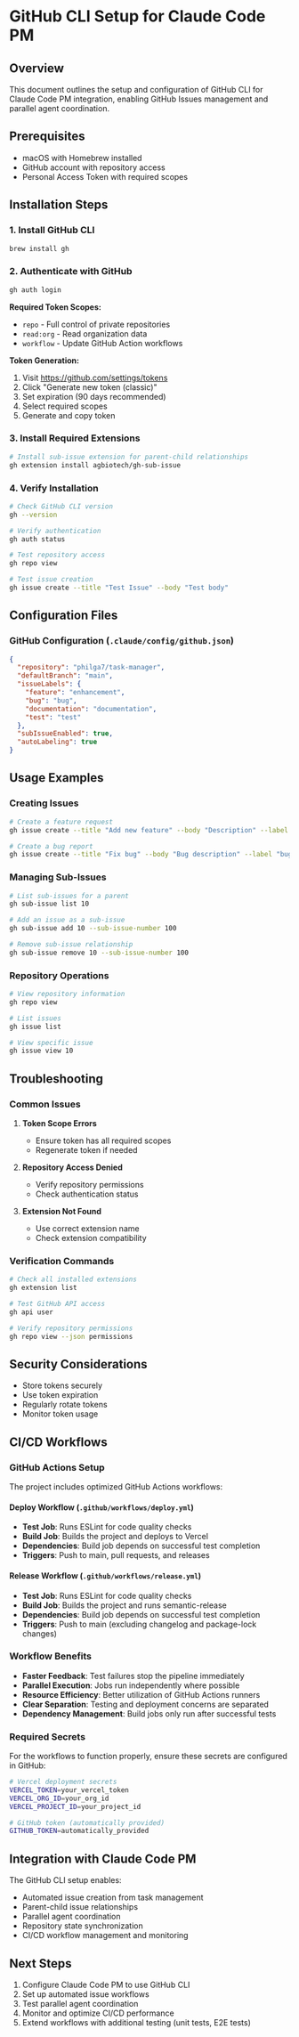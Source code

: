 # GitHub CLI Setup for Claude Code PM

## Overview

This document outlines the setup and configuration of GitHub CLI for Claude Code PM integration, enabling GitHub Issues management and parallel agent coordination.

## Prerequisites

- macOS with Homebrew installed
- GitHub account with repository access
- Personal Access Token with required scopes

## Installation Steps

### 1. Install GitHub CLI

```bash
brew install gh
```

### 2. Authenticate with GitHub

```bash
gh auth login
```

**Required Token Scopes:**
- `repo` - Full control of private repositories
- `read:org` - Read organization data
- `workflow` - Update GitHub Action workflows

**Token Generation:**
1. Visit https://github.com/settings/tokens
2. Click "Generate new token (classic)"
3. Set expiration (90 days recommended)
4. Select required scopes
5. Generate and copy token

### 3. Install Required Extensions

```bash
# Install sub-issue extension for parent-child relationships
gh extension install agbiotech/gh-sub-issue
```

### 4. Verify Installation

```bash
# Check GitHub CLI version
gh --version

# Verify authentication
gh auth status

# Test repository access
gh repo view

# Test issue creation
gh issue create --title "Test Issue" --body "Test body"
```

## Configuration Files

### GitHub Configuration (`.claude/config/github.json`)

```json
{
  "repository": "philga7/task-manager",
  "defaultBranch": "main",
  "issueLabels": {
    "feature": "enhancement",
    "bug": "bug",
    "documentation": "documentation",
    "test": "test"
  },
  "subIssueEnabled": true,
  "autoLabeling": true
}
```

## Usage Examples

### Creating Issues

```bash
# Create a feature request
gh issue create --title "Add new feature" --body "Description" --label "enhancement"

# Create a bug report
gh issue create --title "Fix bug" --body "Bug description" --label "bug"
```

### Managing Sub-Issues

```bash
# List sub-issues for a parent
gh sub-issue list 10

# Add an issue as a sub-issue
gh sub-issue add 10 --sub-issue-number 100

# Remove sub-issue relationship
gh sub-issue remove 10 --sub-issue-number 100
```

### Repository Operations

```bash
# View repository information
gh repo view

# List issues
gh issue list

# View specific issue
gh issue view 10
```

## Troubleshooting

### Common Issues

1. **Token Scope Errors**
   - Ensure token has all required scopes
   - Regenerate token if needed

2. **Repository Access Denied**
   - Verify repository permissions
   - Check authentication status

3. **Extension Not Found**
   - Use correct extension name
   - Check extension compatibility

### Verification Commands

```bash
# Check all installed extensions
gh extension list

# Test GitHub API access
gh api user

# Verify repository permissions
gh repo view --json permissions
```

## Security Considerations

- Store tokens securely
- Use token expiration
- Regularly rotate tokens
- Monitor token usage

## CI/CD Workflows

### GitHub Actions Setup
The project includes optimized GitHub Actions workflows:

#### Deploy Workflow (`.github/workflows/deploy.yml`)
- **Test Job**: Runs ESLint for code quality checks
- **Build Job**: Builds the project and deploys to Vercel
- **Dependencies**: Build job depends on successful test completion
- **Triggers**: Push to main, pull requests, and releases

#### Release Workflow (`.github/workflows/release.yml`)
- **Test Job**: Runs ESLint for code quality checks
- **Build Job**: Builds the project and runs semantic-release
- **Dependencies**: Build job depends on successful test completion
- **Triggers**: Push to main (excluding changelog and package-lock changes)

### Workflow Benefits
- **Faster Feedback**: Test failures stop the pipeline immediately
- **Parallel Execution**: Jobs run independently where possible
- **Resource Efficiency**: Better utilization of GitHub Actions runners
- **Clear Separation**: Testing and deployment concerns are separated
- **Dependency Management**: Build jobs only run after successful tests

### Required Secrets
For the workflows to function properly, ensure these secrets are configured in GitHub:

```bash
# Vercel deployment secrets
VERCEL_TOKEN=your_vercel_token
VERCEL_ORG_ID=your_org_id
VERCEL_PROJECT_ID=your_project_id

# GitHub token (automatically provided)
GITHUB_TOKEN=automatically_provided
```

## Integration with Claude Code PM

The GitHub CLI setup enables:
- Automated issue creation from task management
- Parent-child issue relationships
- Parallel agent coordination
- Repository state synchronization
- CI/CD workflow management and monitoring

## Next Steps

1. Configure Claude Code PM to use GitHub CLI
2. Set up automated issue workflows
3. Test parallel agent coordination
4. Monitor and optimize CI/CD performance
5. Extend workflows with additional testing (unit tests, E2E tests)
